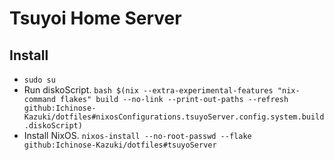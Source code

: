 # Tsuyoi Home Server

## Install
- `sudo su`
- Run diskoScript.
    `bash $(nix --extra-experimental-features "nix-command flakes" build --no-link --print-out-paths --refresh github:Ichinose-Kazuki/dotfiles#nixosConfigurations.tsuyoServer.config.system.build.diskoScript)`
- Install NixOS.
    `nixos-install --no-root-passwd --flake github:Ichinose-Kazuki/dotfiles#tsuyoServer`

